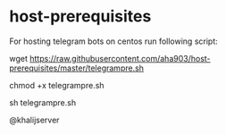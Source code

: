 # host-prerequisites

For hosting telegram bots on centos run following script:


wget https://raw.githubusercontent.com/aha903/host-prerequisites/master/telegrampre.sh

chmod +x telegrampre.sh

sh telegrampre.sh

@khalijserver

